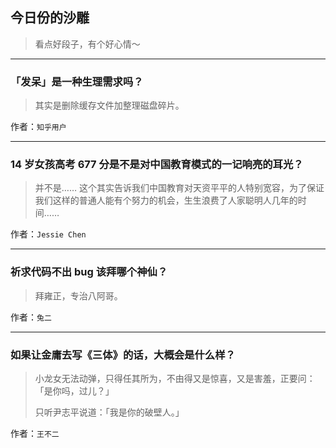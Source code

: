 ## 今日份的沙雕

> 看点好段子，有个好心情～


 
---

### 「发呆」是一种生理需求吗？

> 其实是删除缓存文件加整理磁盘碎片。


作者：`知乎用户`

---

### 14 岁女孩高考 677 分是不是对中国教育模式的一记响亮的耳光？

> 并不是…… 这个其实告诉我们中国教育对天资平平的人特别宽容，为了保证我们这样的普通人能有个努力的机会，生生浪费了人家聪明人几年的时间……


作者：`Jessie Chen`

---

### 祈求代码不出 bug 该拜哪个神仙？

> 拜雍正，专治八阿哥。


作者：`兔二`

---

### 如果让金庸去写《三体》的话，大概会是什么样？

> 小龙女无法动弹，只得任其所为，不由得又是惊喜，又是害羞，正要问：「是你吗，过儿？」
> 
> 只听尹志平说道：「我是你的破壁人。」


作者：`王不二`